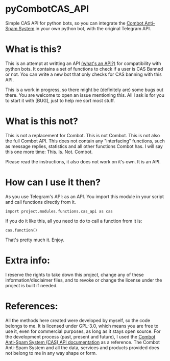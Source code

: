 # pyCombotCAS_API

Simple CAS API for python bots, so you can integrate the [Combot Anti-Spam System](https://combot.org/cas) in
your own python bot, with the original Telegram API.

# What is this?

This is an attempt at writting an API [(what's an API?)](https://en.wikipedia.org/wiki/Application_programming_interface) for compatibility with
python bots. It contains a set of functions to check if a user is CAS Banned or not. You can write a new bot that only checks for
CAS banning with this API.

This is a work in progress, so there might be (definitely are) some bugs out there. You are welcome to open
an issue mentioning this. All I ask is for you to start it with [BUG], just to help me sort most stuff.

# What is this not?

This is not a replacement for Combot. This is not Combot. This is not also the full Combot API. This does not
contain any "interfacing" functions, such as message replies, statistics and all other functions Combot has. I
will say this one more time: This. Is. Not. Combot.

Please read the instructions, it also does not work on it's own. It is an API.

# How can I use it then?

As you use Telegram's API: as an API. You import this module in your script and call functions directly from it.

`import project.modules.functions.cas_api as cas`

If you do it like this, all you need to do to call a function from it is:

`cas.function()`

That's pretty much it. Enjoy.

# Extra info:

I reserve the rights to take down this project, change any of these information/disclaimer files, and to revoke
or change the license under the project is built if needed.

# References:

All the methods here created were developed by myself, so the code belongs to me. It is licensed under GPL-3.0, 
which means you are free to use it, even for commercial purposes, as long as it stays open source. For the development
process (past, present and future), I used the [Combot Anti-Spam System (CAS) API documentation](https://combot.org/cas/api)
as a reference. The Combot Anti-Spam System and all the data, services and products provided does not belong to me in
any way shape or form.
